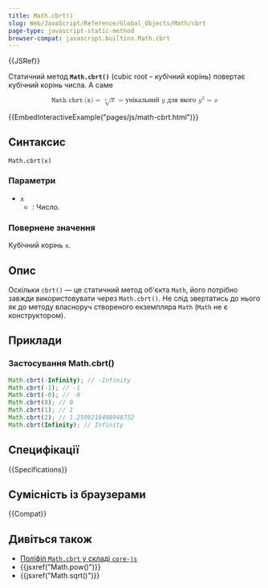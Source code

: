 ```yaml
---
title: Math.cbrt()
slug: Web/JavaScript/Reference/Global_Objects/Math/cbrt
page-type: javascript-static-method
browser-compat: javascript.builtins.Math.cbrt
---
```


{{JSRef}}

Статичний метод **`Math.cbrt()`** (cubic root – кубічний корінь) повертає кубічний корінь числа. А саме

<math display="block"><semantics><mrow><mrow><mo lspace="0em" rspace="0.16666666666666666em">𝙼𝚊𝚝𝚑.𝚌𝚋𝚛𝚝</mo><mo stretchy="false">(</mo><mi>𝚡</mi><mo stretchy="false">)</mo></mrow><mo>=</mo><mroot><mi>x</mi><mn>3</mn></mroot><mo>=</mo><mtext>унікальний&nbsp;</mtext><mi>y</mi><mtext>&nbsp;для якого&nbsp;</mtext><msup><mi>y</mi><mn>3</mn></msup><mo>=</mo><mi>x</mi></mrow><annotation encoding="TeX">\mathtt{\operatorname{Math.cbrt}(x)} = \sqrt[3]{x} = \text{унікальний } y \text{ для якого } y^3 = x</annotation></semantics></math>

{{EmbedInteractiveExample("pages/js/math-cbrt.html")}}

## Синтаксис

```js-nolint
Math.cbrt(x)
```

### Параметри

- `x`
  - : Число.

### Повернене значення

Кубічний корінь `x`.

## Опис

Оскільки `cbrt()` — це статичний метод об'єкта `Math`, його потрібно завжди використовувати через `Math.cbrt()`. Не слід звертатись до нього як до методу власноруч створеного екземпляра `Math` (`Math` не є конструктором).

## Приклади

### Застосування Math.cbrt()

```js
Math.cbrt(-Infinity); // -Infinity
Math.cbrt(-1); // -1
Math.cbrt(-0); // -0
Math.cbrt(0); // 0
Math.cbrt(1); // 1
Math.cbrt(2); // 1.2599210498948732
Math.cbrt(Infinity); // Infinity
```

## Специфікації

{{Specifications}}

## Сумісність із браузерами

{{Compat}}

## Дивіться також

- [Поліфіл `Math.cbrt` у складі `core-js`](https://github.com/zloirock/core-js#ecmascript-math)
- {{jsxref("Math.pow()")}}
- {{jsxref("Math.sqrt()")}}

